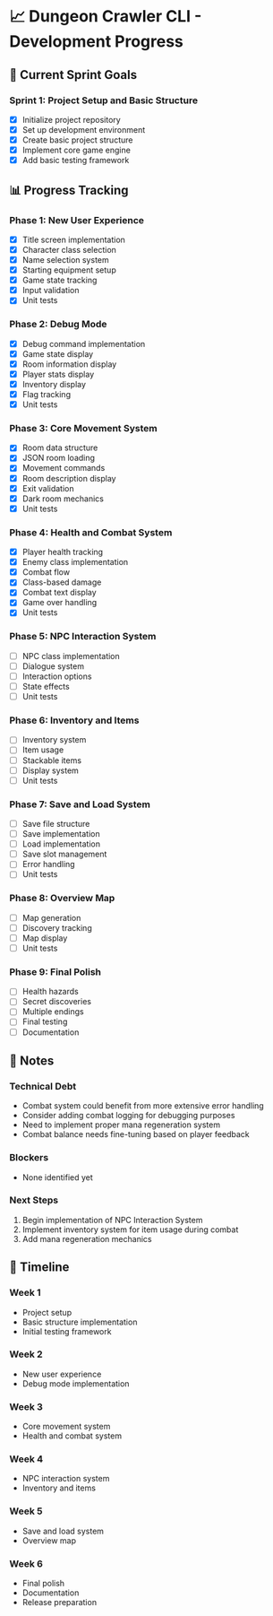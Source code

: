 # 📈 Dungeon Crawler CLI - Development Progress

## 🎯 Current Sprint Goals

### Sprint 1: Project Setup and Basic Structure
- [x] Initialize project repository
- [x] Set up development environment
- [x] Create basic project structure
- [x] Implement core game engine
- [x] Add basic testing framework

## 📊 Progress Tracking

### Phase 1: New User Experience
- [x] Title screen implementation
- [x] Character class selection
- [x] Name selection system
- [x] Starting equipment setup
- [x] Game state tracking
- [x] Input validation
- [x] Unit tests

### Phase 2: Debug Mode
- [x] Debug command implementation
- [x] Game state display
- [x] Room information display
- [x] Player stats display
- [x] Inventory display
- [x] Flag tracking
- [x] Unit tests

### Phase 3: Core Movement System
- [x] Room data structure
- [x] JSON room loading
- [x] Movement commands
- [x] Room description display
- [x] Exit validation
- [x] Dark room mechanics
- [x] Unit tests

### Phase 4: Health and Combat System
- [x] Player health tracking
- [x] Enemy class implementation
- [x] Combat flow
- [x] Class-based damage
- [x] Combat text display
- [x] Game over handling
- [x] Unit tests

### Phase 5: NPC Interaction System
- [ ] NPC class implementation
- [ ] Dialogue system
- [ ] Interaction options
- [ ] State effects
- [ ] Unit tests

### Phase 6: Inventory and Items
- [ ] Inventory system
- [ ] Item usage
- [ ] Stackable items
- [ ] Display system
- [ ] Unit tests

### Phase 7: Save and Load System
- [ ] Save file structure
- [ ] Save implementation
- [ ] Load implementation
- [ ] Save slot management
- [ ] Error handling
- [ ] Unit tests

### Phase 8: Overview Map
- [ ] Map generation
- [ ] Discovery tracking
- [ ] Map display
- [ ] Unit tests

### Phase 9: Final Polish
- [ ] Health hazards
- [ ] Secret discoveries
- [ ] Multiple endings
- [ ] Final testing
- [ ] Documentation

## 📝 Notes

### Technical Debt
- Combat system could benefit from more extensive error handling
- Consider adding combat logging for debugging purposes
- Need to implement proper mana regeneration system
- Combat balance needs fine-tuning based on player feedback

### Blockers
- None identified yet

### Next Steps
1. Begin implementation of NPC Interaction System
2. Implement inventory system for item usage during combat
3. Add mana regeneration mechanics

## 📅 Timeline

### Week 1
- Project setup
- Basic structure implementation
- Initial testing framework

### Week 2
- New user experience
- Debug mode implementation

### Week 3
- Core movement system
- Health and combat system

### Week 4
- NPC interaction system
- Inventory and items

### Week 5
- Save and load system
- Overview map

### Week 6
- Final polish
- Documentation
- Release preparation
